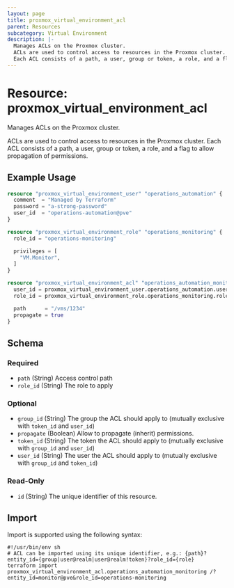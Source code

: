 ```yaml
---
layout: page
title: proxmox_virtual_environment_acl
parent: Resources
subcategory: Virtual Environment
description: |-
  Manages ACLs on the Proxmox cluster.
  ACLs are used to control access to resources in the Proxmox cluster.
  Each ACL consists of a path, a user, group or token, a role, and a flag to allow propagation of permissions.
---
```


# Resource: proxmox_virtual_environment_acl

Manages ACLs on the Proxmox cluster.

ACLs are used to control access to resources in the Proxmox cluster.
Each ACL consists of a path, a user, group or token, a role, and a flag to allow propagation of permissions.

## Example Usage

```terraform
resource "proxmox_virtual_environment_user" "operations_automation" {
  comment  = "Managed by Terraform"
  password = "a-strong-password"
  user_id  = "operations-automation@pve"
}

resource "proxmox_virtual_environment_role" "operations_monitoring" {
  role_id = "operations-monitoring"

  privileges = [
    "VM.Monitor",
  ]
}

resource "proxmox_virtual_environment_acl" "operations_automation_monitoring" {
  user_id = proxmox_virtual_environment_user.operations_automation.user_id
  role_id = proxmox_virtual_environment_role.operations_monitoring.role_id

  path      = "/vms/1234"
  propagate = true
}
```

<!-- schema generated by tfplugindocs -->
## Schema

### Required

- `path` (String) Access control path
- `role_id` (String) The role to apply

### Optional

- `group_id` (String) The group the ACL should apply to (mutually exclusive with `token_id` and `user_id`)
- `propagate` (Boolean) Allow to propagate (inherit) permissions.
- `token_id` (String) The token the ACL should apply to (mutually exclusive with `group_id` and `user_id`)
- `user_id` (String) The user the ACL should apply to (mutually exclusive with `group_id` and `token_id`)

### Read-Only

- `id` (String) The unique identifier of this resource.

## Import

Import is supported using the following syntax:

```shell
#!/usr/bin/env sh
# ACL can be imported using its unique identifier, e.g.: {path}?entity_id={group|user@realm|user@realm!token}?role_id={role}
terraform import proxmox_virtual_environment_acl.operations_automation_monitoring /?entity_id=monitor@pve&role_id=operations-monitoring
```
